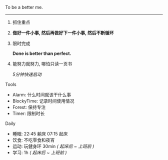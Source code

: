 To be a better me.

---

<!-- Guidelines -->

1.  抓住重点

1.  **做好一件小事, 然后再做好下一件小事, 然后不断循环**

1.  限时完成

    **Done is better than perfect.**

1.  能努力就努力, 哪怕只读一页书

    _5分钟快速启动_

Tools

- Alarm: 什么时间就该干什么事
- BlockyTime: 记录时间使用情况
- Forest: 保持专注
- Timer: 限制时长

Daily

- 睡眠: 22:45 躺床 07:15 起床
- 饮食: 不吃零食和夜宵
- 运动: 玩健身环 30min _( 起床后 ~ 上班前 )_
- 学习: 1h _( 起床后 ~ 上班前 )_
